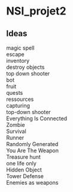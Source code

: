 # NSI_projet2

## Ideas

magic spell<br>
escape<br>
inventory<br>
destroy objects<br>
top down shooter<br>
bot<br>
fruit<br>
quests<br>
ressources<br>
capturing<br>
top-down shooter<br>
Everything Is Connected<br>
Zombie<br>
Survival<br>
Runner<br>
Randomly Generated<br>
You Are The Weapon<br>
Treasure hunt<br>
one life only<br>
Hidden Object<br>
Tower Defense<br>
Enemies as weapons<br>
